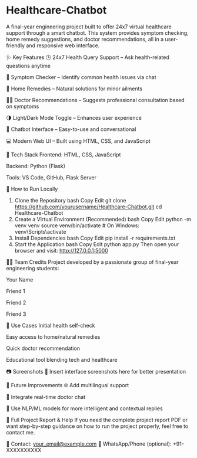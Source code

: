 # Healthcare-Chatbot
A final-year engineering project built to offer 24x7 virtual healthcare support through a smart chatbot. This system provides symptom checking, home remedy suggestions, and doctor recommendations, all in a user-friendly and responsive web interface.

🩺 Key Features
🕒 24x7 Health Query Support – Ask health-related questions anytime

🤖 Symptom Checker – Identify common health issues via chat

🌿 Home Remedies – Natural solutions for minor ailments

👨‍⚕️ Doctor Recommendations – Suggests professional consultation based on symptoms

🌗 Light/Dark Mode Toggle – Enhances user experience

💬 Chatbot Interface – Easy-to-use and conversational

💻 Modern Web UI – Built using HTML, CSS, and JavaScript

🔧 Tech Stack
Frontend: HTML, CSS, JavaScript

Backend: Python (Flask)

Tools: VS Code, GitHub, Flask Server


🚀 How to Run Locally
1. Clone the Repository
bash
Copy
Edit
git clone https://github.com/yourusername/Healthcare-Chatbot.git
cd Healthcare-Chatbot
2. Create a Virtual Environment (Recommended)
bash
Copy
Edit
python -m venv venv
source venv/bin/activate  # On Windows: venv\Scripts\activate
3. Install Dependencies
bash
Copy
Edit
pip install -r requirements.txt
4. Start the Application
bash
Copy
Edit
python app.py
Then open your browser and visit:
http://127.0.0.1:5000

👨‍💻 Team Credits
Project developed by a passionate group of final-year engineering students:

Your Name

Friend 1

Friend 2

Friend 3

📌 Use Cases
Initial health self-check

Easy access to home/natural remedies

Quick doctor recommendation

Educational tool blending tech and healthcare

📷 Screenshots
📸 Insert interface screenshots here for better presentation

🏁 Future Improvements
🌐 Add multilingual support

💬 Integrate real-time doctor chat

🧠 Use NLP/ML models for more intelligent and contextual replies

📄 Full Project Report & Help
If you need the complete project report PDF or want step-by-step guidance on how to run the project properly, feel free to contact me.

📧 Contact: your_email@example.com
📱 WhatsApp/Phone (optional): +91-XXXXXXXXXX


